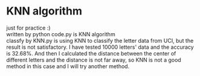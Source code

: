 # KNN algorithm
just for practice :)                
written by python
code.py is KNN algorithm                                                   
classfy by KNN.py is using KNN to classify the letter data from UCI, but the result is not satisfactory. I have tested 10000 letters' data and the accuracy is 32.68%. And then I calculated the distance between the center of different letters and the distance is not far away, so KNN is not a good method in this case and I will try another method.
